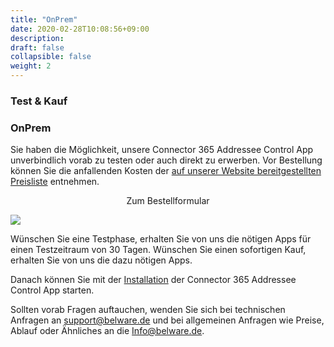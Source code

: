 ```yaml
---
title: "OnPrem"
date: 2020-02-28T10:08:56+09:00
description: 
draft: false
collapsible: false
weight: 2
---
```

### Test & Kauf

### OnPrem
Sie haben die Möglichkeit, unsere Connector 365 Addressee Control App unverbindlich vorab zu testen oder auch direkt zu erwerben.
Vor Bestellung können Sie die anfallenden Kosten der [auf unserer Website bereitgestellten Preisliste](https://www.belware.de/preise) entnehmen.

<p style="text-align: center;">
Zum Bestellformular
</p>

[<img src="/images/apps/Forms_easy.png">](https://forms.office.com/Pages/ResponsePage.aspx?id=wbg8p1B5wk60E37fEWJ6gK10RbLPyuxOs2bKXXZxm8JUM0tNOEJVMlIxUkpOQzJTN0owME5OV0wwNy4u)

Wünschen Sie eine Testphase, erhalten Sie von uns die nötigen Apps für einen Testzeitraum von 30 Tagen.
Wünschen Sie einen sofortigen Kauf, erhalten Sie von uns die dazu nötigen Apps.

Danach können Sie mit der [Installation](de-de/apps/addressee-control/first-steps/installation/onprem/) der Connector 365 Addressee Control App starten.

Sollten vorab Fragen auftauchen, wenden Sie sich bei technischen Anfragen an [support@belware.de](mailto:support@belware.de) und bei allgemeinen Anfragen wie Preise, Ablauf oder Ähnliches an die Info@belware.de.




